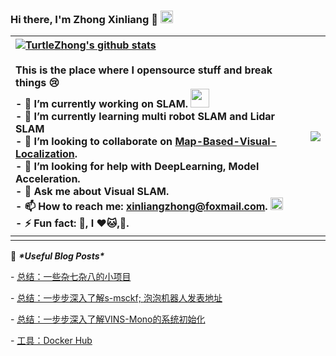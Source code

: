 ### Hi there, I'm Zhong Xinliang 👋 <img src="https://media.giphy.com/media/DUO76cKAFAObu/giphy.gif" height="20">


| [![TurtleZhong's github stats](https://github-readme-stats.vercel.app/api?username=TurtleZhong&count_private=true&show_icons=true&theme=default)](www.xinliang-zhong.vip) <br/><br/>This is the place where I opensource stuff and break things 😢<br/>- 🔭 I’m currently working on SLAM. <img src="https://media.giphy.com/media/WUlplcMpOCEmTGBtBW/giphy.gif" width="30"><br/>- 🌱 I’m currently learning multi robot SLAM and Lidar SLAM<br/>- 👯 I’m looking to collaborate on [Map-Based-Visual-Localization](https://github.com/TurtleZhong/Map-based-Visual-Localization).<br/>- 🤔 I’m looking for help with DeepLearning, Model Acceleration.<br/>- 💬 Ask me about Visual SLAM.<br/>- 📫 How to reach me: xinliangzhong@foxmail.com. <img src="https://media.giphy.com/media/WrlVBo6lEJEVA8EJOs/giphy.gif" height="20"><br/>- ⚡ Fun fact: 🏃, I ❤️🐱,🐶. | <img src="img/1.gif"> |
| :----------------------------------------------------------- | :-------------------: |
|                                                              |                       |

📕 ***\*Useful Blog Posts\****

\- [总结：一些杂七杂八的小项目](https://github.com/TurtleZhong/Projects-Summary)

\- [总结：一步步深入了解s-msckf; ](http://www.xinliang-zhong.vip/msckf_notes/) [泡泡机器人发表地址](https://www.sohu.com/a/271224863_715754)

\- [总结：一步步深入了解VINS-Mono的系统初始化](http://www.xinliang-zhong.vip/vins_notes/)

\- [工具：Docker Hub](https://hub.docker.com/r/xinliangzhong/1604-tf1.2cc-cuda9.0-cudnn7.0-ros)